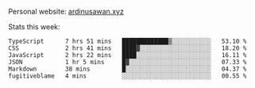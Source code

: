 Personal website: [ardinusawan.xyz](https://ardinusawan.xyz)

Stats this week:
<!--START_SECTION:waka-->

```text
TypeScript      7 hrs 51 mins   █████████████▒░░░░░░░░░░░   53.10 %
CSS             2 hrs 41 mins   ████▓░░░░░░░░░░░░░░░░░░░░   18.20 %
JavaScript      2 hrs 22 mins   ████░░░░░░░░░░░░░░░░░░░░░   16.11 %
JSON            1 hr 5 mins     █▓░░░░░░░░░░░░░░░░░░░░░░░   07.33 %
Markdown        38 mins         █░░░░░░░░░░░░░░░░░░░░░░░░   04.37 %
fugitiveblame   4 mins          ░░░░░░░░░░░░░░░░░░░░░░░░░   00.55 %
```

<!--END_SECTION:waka-->

